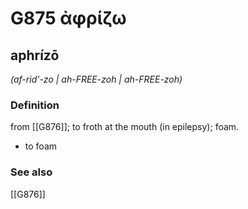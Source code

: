 # G875 ἀφρίζω

## aphrízō

_(af-rid'-zo | ah-FREE-zoh | ah-FREE-zoh)_

### Definition

from [[G876]]; to froth at the mouth (in epilepsy); foam.

- to foam

### See also

[[G876]]

